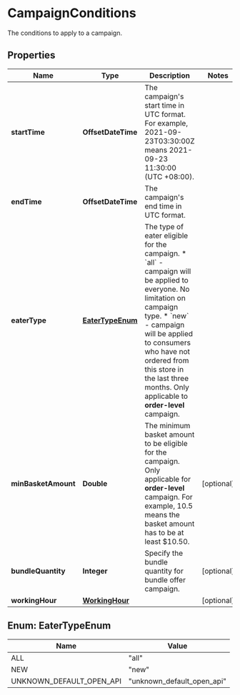 

# CampaignConditions

The conditions to apply to a campaign.

## Properties

| Name | Type | Description | Notes |
|------------ | ------------- | ------------- | -------------|
|**startTime** | **OffsetDateTime** | The campaign&#39;s start time in UTC format. For example, 2021-09-23T03:30:00Z means 2021-09-23 11:30:00 (UTC +08:00). |  |
|**endTime** | **OffsetDateTime** | The campaign&#39;s end time in UTC format. |  |
|**eaterType** | [**EaterTypeEnum**](#EaterTypeEnum) | The type of eater eligible for the campaign.  * &#x60;all&#x60; - campaign will be applied to everyone. No limitation on campaign type. * &#x60;new&#x60; - campaign will be applied to consumers who have not ordered from this store in the last three months. Only applicable to **order-level** campaign.  |  |
|**minBasketAmount** | **Double** | The minimum basket amount to be eligible for the campaign. Only applicable for **order-level** campaign. For example, 10.5 means the basket amount has to be at least $10.50. |  [optional] |
|**bundleQuantity** | **Integer** | Specify the bundle quantity for bundle offer campaign. |  [optional] |
|**workingHour** | [**WorkingHour**](WorkingHour.md) |  |  [optional] |



## Enum: EaterTypeEnum

| Name | Value |
|---- | -----|
| ALL | &quot;all&quot; |
| NEW | &quot;new&quot; |
| UNKNOWN_DEFAULT_OPEN_API | &quot;unknown_default_open_api&quot; |



